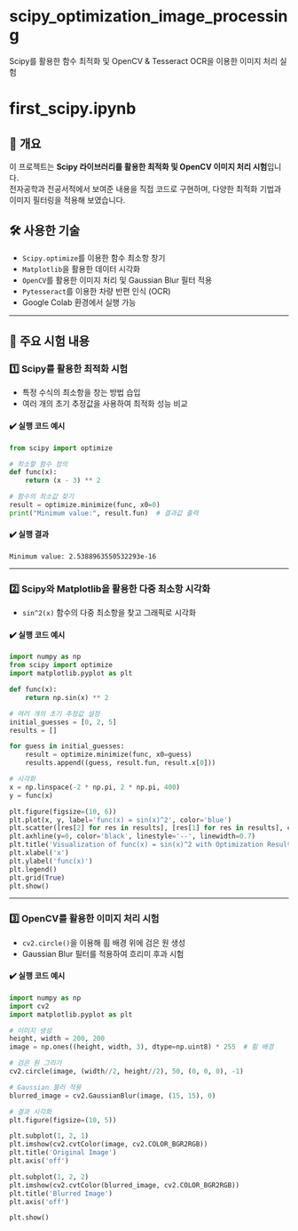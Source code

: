 # scipy_optimization_image_processing
Scipy를 활용한 함수 최적화 및 OpenCV &amp; Tesseract OCR을 이용한 이미지 처리 실험

# first_scipy.ipynb

## 📌 개요
이 프로젝트는 **Scipy 라이브러리를 활용한 최적화 및 OpenCV 이미지 처리 시험**입니다.  
전자공학과 전공서적에서 보여준 내용을 직접 코드로 구현하며, 다양한 최적화 기법과 이미지 필터링을 적용해 보였습니다.

## 🛠️ 사용한 기술
- `Scipy.optimize`를 이용한 함수 최소항 창기
- `Matplotlib`을 활용한 데이터 시각화
- `OpenCV`를 활용한 이미지 처리 및 Gaussian Blur 필터 적용
- `Pytesseract`를 이용한 차량 반편 인식 (OCR)
- Google Colab 환경에서 실행 가능

---

## 🔹 주요 시험 내용

### 1️⃣ Scipy를 활용한 최적화 시험
- 특정 수식의 최소항을 창는 방법 습입
- 여러 개의 초기 추정값을 사용하여 최적화 성능 비교

#### ✔️ 실행 코드 예시
```python
from scipy import optimize

# 최소할 함수 정의
def func(x):
    return (x - 3) ** 2

# 함수의 최소값 찾기
result = optimize.minimize(func, x0=0)
print("Minimum value:", result.fun)  # 결과값 출력
```
#### ✔️ 실행 결과
```
Minimum value: 2.5388963550532293e-16
```

---

### 2️⃣ Scipy와 Matplotlib을 활용한 다중 최소항 시각화
- `sin^2(x)` 함수의 다중 최소항을 찾고 그래픽로 시각화

#### ✔️ 실행 코드 예시
```python
import numpy as np
from scipy import optimize
import matplotlib.pyplot as plt

def func(x):
    return np.sin(x) ** 2

# 여러 개의 초기 추정값 설정
initial_guesses = [0, 2, 5]
results = []

for guess in initial_guesses:
    result = optimize.minimize(func, x0=guess)
    results.append((guess, result.fun, result.x[0]))

# 시각화
x = np.linspace(-2 * np.pi, 2 * np.pi, 400)
y = func(x)

plt.figure(figsize=(10, 6))
plt.plot(x, y, label='func(x) = sin(x)^2', color='blue')
plt.scatter([res[2] for res in results], [res[1] for res in results], color='red', zorder=5, label='Minima found')
plt.axhline(y=0, color='black', linestyle='--', linewidth=0.7)
plt.title('Visualization of func(x) = sin(x)^2 with Optimization Results')
plt.xlabel('x')
plt.ylabel('func(x)')
plt.legend()
plt.grid(True)
plt.show()
```

---

### 3️⃣ OpenCV를 활용한 이미지 처리 시험
- `cv2.circle()`을 이용해 흼 배경 위에 검은 원 생성
- Gaussian Blur 필터를 적용하여 흐리미 후과 시험

#### ✔️ 실행 코드 예시
```python
import numpy as np
import cv2
import matplotlib.pyplot as plt

# 이미지 생성
height, width = 200, 200
image = np.ones((height, width, 3), dtype=np.uint8) * 255  # 흼 배경

# 검은 원 그리기
cv2.circle(image, (width//2, height//2), 50, (0, 0, 0), -1)

# Gaussian 블러 적용
blurred_image = cv2.GaussianBlur(image, (15, 15), 0)

# 결과 시각화
plt.figure(figsize=(10, 5))

plt.subplot(1, 2, 1)
plt.imshow(cv2.cvtColor(image, cv2.COLOR_BGR2RGB))
plt.title('Original Image')
plt.axis('off')

plt.subplot(1, 2, 2)
plt.imshow(cv2.cvtColor(blurred_image, cv2.COLOR_BGR2RGB))
plt.title('Blurred Image')
plt.axis('off')

plt.show()
```
